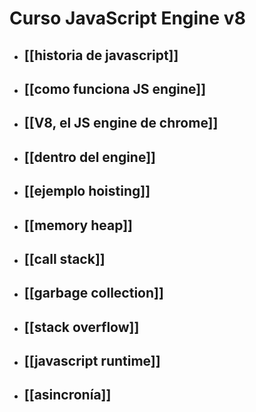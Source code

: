 # Curso JavaScript Engine v8
* ## [[historia de javascript]]
* ## [[como funciona JS engine]]
* ## [[V8, el JS engine de chrome]]
* ## [[dentro del engine]]
* ## [[ejemplo hoisting]]
* ## [[memory heap]]
* ## [[call stack]]
* ## [[garbage collection]]
* ## [[stack overflow]]
* ## [[javascript runtime]]
* ## [[asincronía]]